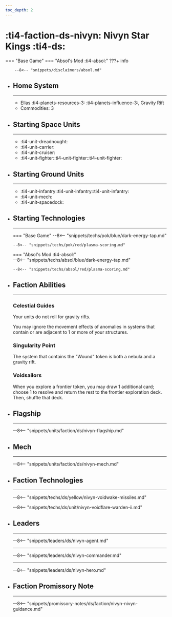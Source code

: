 ```yaml
---
toc_depth: 2
---
```


# :ti4-faction-ds-nivyn: Nivyn Star Kings :ti4-ds:
=== "Base Game"
=== "Absol's Mod :ti4-absol:" 
    ???+ info

        --8<-- "snippets/disclaimers/absol.md"

<div class="grid cards" markdown>

-   ## __Home System__

    ---

    * Ellas :ti4-planets-resources-3: :ti4-planets-influence-3:, Gravity Rift
    * Commodities: 3

</div>

<div class="grid cards" markdown>

-   ## __Starting Space Units__

    ---

    * :ti4-unit-dreadnought:
    * :ti4-unit-carrier:
    * :ti4-unit-cruiser:
    * :ti4-unit-fighter::ti4-unit-fighter::ti4-unit-fighter:

-   ## __Starting Ground Units__

    ---

    * :ti4-unit-infantry::ti4-unit-infantry::ti4-unit-infantry:
    * :ti4-unit-mech:
    * :ti4-unit-spacedock:

-   ## __Starting Technologies__

    ---
    === "Base Game"
        --8<-- "snippets/techs/pok/blue/dark-energy-tap.md"

        --8<-- "snippets/techs/pok/red/plasma-scoring.md"

    === "Absol's Mod :ti4-absol:"  
        --8<-- "snippets/techs/absol/blue/dark-energy-tap.md"

        --8<-- "snippets/techs/absol/red/plasma-scoring.md"

-   ## __Faction Abilities__

    ---
    ### **Celestial Guides**
    
    Your units do not roll for gravity rifts. 

    You may ignore the movement effects of anomalies in systems that contain or are adjacent to 1 or more of your structures.

    ### **Singularity Point**
    
    The system that contains the "Wound" token is both a nebula and a gravity rift.

    ### **Voidsailors**
    
    When you explore a frontier token, you may draw 1 additional card; choose 1 to resolve and return the rest to the frontier exploration deck. Then, shuffle that deck.

-   ## __Flagship__

    ---
    --8<-- "snippets/units/faction/ds/nivyn-flagship.md"

-   ## __Mech__

    ---
    --8<-- "snippets/units/faction/ds/nivyn-mech.md"

</div>

<div class="grid cards" markdown>

-   ## __Faction Technologies__

    ---

    --8<-- "snippets/techs/ds/yellow/nivyn-voidwake-missiles.md"

    --8<-- "snippets/techs/ds/unit/nivyn-voidflare-warden-ii.md"


-   ## __Leaders__

    ---
    
    --8<-- "snippets/leaders/ds/nivyn-agent.md"

    ---

    --8<-- "snippets/leaders/ds/nivyn-commander.md"

    ---

    --8<-- "snippets/leaders/ds/nivyn-hero.md"

-   ## __Faction Promissory Note__

    ---
    --8<-- "snippets/promissory-notes/ds/faction/nivyn-nivyn-guidance.md"

</div>